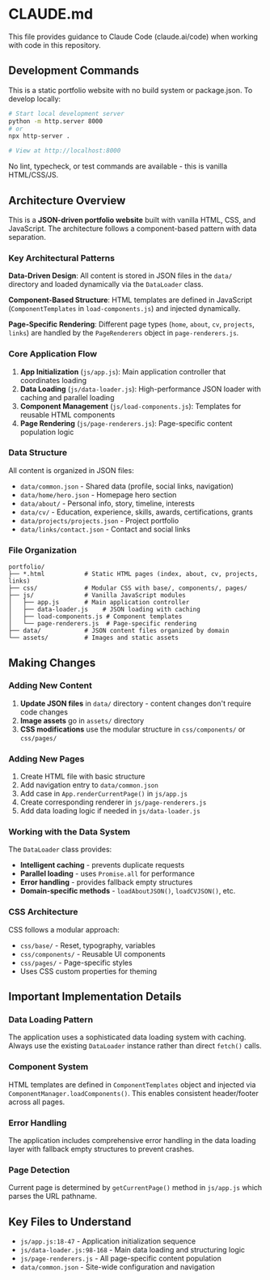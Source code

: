 # CLAUDE.md

This file provides guidance to Claude Code (claude.ai/code) when working with code in this repository.

## Development Commands

This is a static portfolio website with no build system or package.json. To develop locally:

```bash
# Start local development server
python -m http.server 8000
# or
npx http-server .

# View at http://localhost:8000
```

No lint, typecheck, or test commands are available - this is vanilla HTML/CSS/JS.

## Architecture Overview

This is a **JSON-driven portfolio website** built with vanilla HTML, CSS, and JavaScript. The architecture follows a component-based pattern with data separation.

### Key Architectural Patterns

**Data-Driven Design**: All content is stored in JSON files in the `data/` directory and loaded dynamically via the `DataLoader` class.

**Component-Based Structure**: HTML templates are defined in JavaScript (`ComponentTemplates` in `load-components.js`) and injected dynamically.

**Page-Specific Rendering**: Different page types (`home`, `about`, `cv`, `projects`, `links`) are handled by the `PageRenderers` object in `page-renderers.js`.

### Core Application Flow

1. **App Initialization** (`js/app.js`): Main application controller that coordinates loading
2. **Data Loading** (`js/data-loader.js`): High-performance JSON loader with caching and parallel loading
3. **Component Management** (`js/load-components.js`): Templates for reusable HTML components
4. **Page Rendering** (`js/page-renderers.js`): Page-specific content population logic

### Data Structure

All content is organized in JSON files:
- `data/common.json` - Shared data (profile, social links, navigation)
- `data/home/hero.json` - Homepage hero section
- `data/about/` - Personal info, story, timeline, interests
- `data/cv/` - Education, experience, skills, awards, certifications, grants
- `data/projects/projects.json` - Project portfolio
- `data/links/contact.json` - Contact and social links

### File Organization

```
portfolio/
├── *.html           # Static HTML pages (index, about, cv, projects, links)
├── css/             # Modular CSS with base/, components/, pages/
├── js/              # Vanilla JavaScript modules
│   ├── app.js       # Main application controller
│   ├── data-loader.js    # JSON loading with caching
│   ├── load-components.js # Component templates
│   └── page-renderers.js  # Page-specific rendering
├── data/            # JSON content files organized by domain
└── assets/          # Images and static assets
```

## Making Changes

### Adding New Content

1. **Update JSON files** in `data/` directory - content changes don't require code changes
2. **Image assets** go in `assets/` directory
3. **CSS modifications** use the modular structure in `css/components/` or `css/pages/`

### Adding New Pages

1. Create HTML file with basic structure
2. Add navigation entry to `data/common.json`
3. Add case in `App.renderCurrentPage()` in `js/app.js`
4. Create corresponding renderer in `js/page-renderers.js`
5. Add data loading logic if needed in `js/data-loader.js`

### Working with the Data System

The `DataLoader` class provides:
- **Intelligent caching** - prevents duplicate requests
- **Parallel loading** - uses `Promise.all` for performance
- **Error handling** - provides fallback empty structures
- **Domain-specific methods** - `loadAboutJSON()`, `loadCVJSON()`, etc.

### CSS Architecture

CSS follows a modular approach:
- `css/base/` - Reset, typography, variables
- `css/components/` - Reusable UI components
- `css/pages/` - Page-specific styles
- Uses CSS custom properties for theming

## Important Implementation Details

### Data Loading Pattern

The application uses a sophisticated data loading system with caching. Always use the existing `DataLoader` instance rather than direct `fetch()` calls.

### Component System

HTML templates are defined in `ComponentTemplates` object and injected via `ComponentManager.loadComponents()`. This enables consistent header/footer across all pages.

### Error Handling

The application includes comprehensive error handling in the data loading layer with fallback empty structures to prevent crashes.

### Page Detection

Current page is determined by `getCurrentPage()` method in `js/app.js` which parses the URL pathname.

## Key Files to Understand

- `js/app.js:18-47` - Application initialization sequence
- `js/data-loader.js:98-168` - Main data loading and structuring logic
- `js/page-renderers.js` - All page-specific content population
- `data/common.json` - Site-wide configuration and navigation